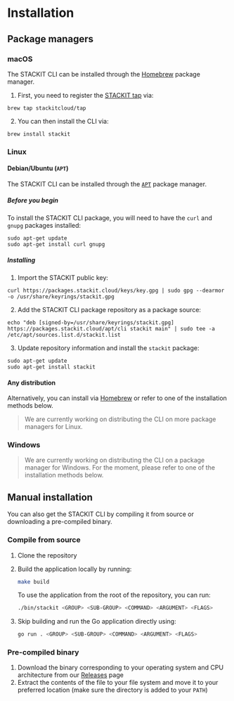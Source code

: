 # Installation

## Package managers

### macOS

The STACKIT CLI can be installed through the [Homebrew](https://brew.sh/) package manager.

1. First, you need to register the [STACKIT tap](https://github.com/stackitcloud/homebrew-tap) via:

```shell
brew tap stackitcloud/tap
```

2. You can then install the CLI via:

```shell
brew install stackit
```

### Linux

#### Debian/Ubuntu (`APT`)

The STACKIT CLI can be installed through the [`APT`](https://ubuntu.com/server/docs/package-management) package manager.

##### Before you begin

To install the STACKIT CLI package, you will need to have the `curl` and `gnupg` packages installed:

```shell
sudo apt-get update
sudo apt-get install curl gnupg
```

##### Installing

1. Import the STACKIT public key:

```shell
curl https://packages.stackit.cloud/keys/key.gpg | sudo gpg --dearmor -o /usr/share/keyrings/stackit.gpg
```

2. Add the STACKIT CLI package repository as a package source:

```shell
echo "deb [signed-by=/usr/share/keyrings/stackit.gpg] https://packages.stackit.cloud/apt/cli stackit main" | sudo tee -a /etc/apt/sources.list.d/stackit.list
```

3. Update repository information and install the `stackit` package:

```shell
sudo apt-get update
sudo apt-get install stackit
```

#### Any distribution

Alternatively, you can install via [Homebrew](https://brew.sh/) or refer to one of the installation methods below.

> We are currently working on distributing the CLI on more package managers for Linux.

### Windows

> We are currently working on distributing the CLI on a package manager for Windows. For the moment, please refer to one of the installation methods below.

## Manual installation

You can also get the STACKIT CLI by compiling it from source or downloading a pre-compiled binary.

### Compile from source

1. Clone the repository
2. Build the application locally by running:

   ```bash
   make build
   ```

   To use the application from the root of the repository, you can run:

   ```bash
   ./bin/stackit <GROUP> <SUB-GROUP> <COMMAND> <ARGUMENT> <FLAGS>
   ```

3. Skip building and run the Go application directly using:

   ```bash
   go run . <GROUP> <SUB-GROUP> <COMMAND> <ARGUMENT> <FLAGS>
   ```

### Pre-compiled binary

1. Download the binary corresponding to your operating system and CPU architecture from our [Releases](https://github.com/stackitcloud/stackit-cli/releases) page
2. Extract the contents of the file to your file system and move it to your preferred location (make sure the directory is added to your `PATH`)
